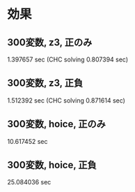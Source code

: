 # 効果

## 300変数, z3, 正のみ
1.397657 sec (CHC solving 0.807394 sec)

## 300変数, z3, 正負
1.512392 sec (CHC solving 0.871614 sec)

## 300変数, hoice, 正のみ
10.617452 sec

## 300変数, hoice, 正負
25.084036 sec

